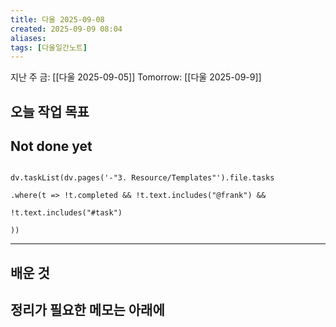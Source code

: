 ```yaml
---
title: 다울 2025-09-08
created: 2025-09-09 08:04
aliases: 
tags: [다울일간노트]
---
```



지난 주 금: [[다울 2025-09-05]] 
Tomorrow: [[다울 2025-09-9]] 




## 오늘 작업 목표




## Not done yet

```dataviewjs

dv.taskList(dv.pages('-"3. Resource/Templates"').file.tasks

.where(t => !t.completed && !t.text.includes("@frank") &&

!t.text.includes("#task")

))

```

---

## 배운 것




## 정리가 필요한 메모는 아래에



